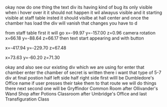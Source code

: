 okay now do one thing the text div its having kind of bug its only visible when i hover over it it should not happen it wil alwayus visible and it starting visible at staff table insted it should visilbe at hall center and once the chamber has load the div will vanish that changes you have to d


from staff table first it will go x=-99.97 y=-157.00 z=0.96 camera rotation x=66.18 y=-88.64 z=66.17 then text start appearing and with button



x=-417.94
y=-229.70
z=67.48

x=73.63
y=-60.20
z=71.30



okay and also see our existing div which we are using for enter that chamber  enter the chamber of secret is written there i want that type of 5-7 div at final postion half left side half right side   first willl be Dumbledore's Office name if user presses their take them to that route we will do things there next second one will be  Gryffindor Common Room  after Ollivander's Wand Shop after Potions Classroom after Umbridge's Office and last Transfiguration Class 